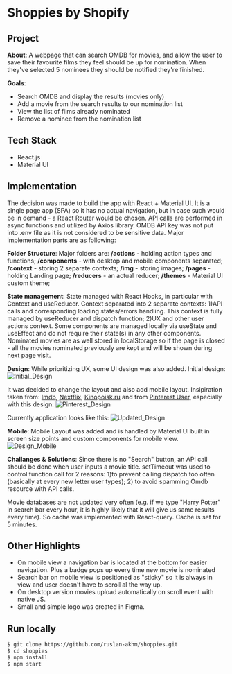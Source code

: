 # Shoppies by Shopify

## Project

**About**:
A webpage that can search OMDB for movies, and allow the user to save their favourite films they feel should be up for
nomination. When they've selected 5 nominees they should be notified they're finished.

**Goals**:

- Search OMDB and display the results (movies only)
- Add a movie from the search results to our nomination list
- View the list of films already nominated
- Remove a nominee from the nomination list

## Tech Stack

- React.js
- Material UI

## Implementation

The decision was made to build the app with React + Material UI. It is a single page app (SPA) so it has no actual navigation,
but in case such would be in demand - a React Router would be chosen. API calls are performed in async functions and utilized by Axios library. OMDB API key was not put into .env file as it is not considered to be sensitive data. Major implementation parts are as following:

**Folder Structure**:
Major folders are:
**/actions** - holding action types and functions;
**/components** - with desktop and mobile components separated;
**/context** - storing 2 separate contexts;
**/img** - storing images;
**/pages** - holding Landing page;
**/reducers** - an actual reducer;
**/themes** - Material UI custom theme;

**State management**:
State managed with React Hooks, in particular with Context and useReducer. Context separated into 2 separate contexts: 1)API calls and corresponding loading states/errors handling. This context is fully managed by useReducer and dispatch function; 2)UX and other user actions context. Some components are managed locally via useState and useEffect and do not require their state(s) in any other components.
Nominated movies are as well stored in localStorage so if the page is closed - all the movies nominated previously are kept and will be shown during next page visit.

**Design**:
While prioritizing UX, some UI design was also added. Initial design:
![Initial_Design](https://cdn.glitch.com/4a049e39-a1a0-4bed-b731-e02f4eeb241d%2FDesign1.jpg?v=1620612023611)

It was decided to change the layout and also add mobile layout. Insipiration taken from: [Imdb](https://imdb.com/), [Nextflix](https://www.netflix.com/), [Kinopoisk.ru](https://www.kinopoisk.ru/) and from [Pinterest User](https://pinterest.com/ksioks/), especially with this design:
![Pinterest_Design](https://i.pinimg.com/originals/f9/9c/4b/f99c4bbd6a6121d20732c958836b46c9.jpg)

Currently application looks like this:
![Updated_Design](https://cdn.glitch.com/4a049e39-a1a0-4bed-b731-e02f4eeb241d%2FDesign2.jpg?v=1620612804128)

**Mobile**:
Mobile Layout was added and is handled by Material UI built in screen size points and custom components for mobile view.
![Design_Mobile](https://cdn.glitch.com/4a049e39-a1a0-4bed-b731-e02f4eeb241d%2FDesign3.jpg?v=1620612973394)

**Challanges & Solutions**:
Since there is no "Search" button, an API call should be done when user inputs a movie title. setTimeout was used to control function call for 2 reasons: 1)to prevent calling dispatch too often (basically at every new letter user types); 2) to avoid spamming Omdb resource with API calls.

Movie databases are not updated very often (e.g. if we type "Harry Potter" in search bar every hour, it is highly likely that it will give us same results every time). So cache was implemented with React-query. Cache is set for 5 minutes.

## Other Highlights

- On mobile view a navigation bar is located at the bottom for easier navigation. Plus a badge pops up every time new movie is nominated
- Search bar on mobile view is positioned as "sticky" so it is always in view and user doesn't have to scroll al the way up.
- On desktop version movies upload automatically on scroll event with native JS.
- Small and simple logo was created in Figma.

## Run locally

```sh
$ git clone https://github.com/ruslan-akhm/shoppies.git
$ cd shoppies
$ npm install
$ npm start
```
